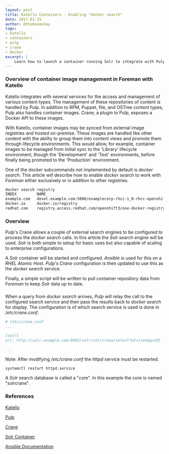 ```yaml
---
layout: post
title: Katello Containers - Enabling "docker search"
date: 2017-01-31
author: @thomasmckay
tags:
- katello
- containers
- pulp
- crane
- docker
excerpt: |
    Learn how to launch a container running Solr to integrate with Pulp's Crane to enable "docker search" in Foreman with Katello
---
```


### Overview of container image management in Foreman with Katello

Katello integrates with several services for the access and management of various content types. The management of these repositories of content is handled by Pulp. In addition to RPM, Puppet, file, and OSTree content types, Pulp also handles container images. Crane, a plugin to Pulp, exposes a Docker API to these images.

With Katello, container images may be synced from external image registries and hosted on-premise. These images are handled like other content with the ability to group them into content views and promote them through lifecycle environments. This would allow, for example, container images to be managed from initial sync to the 'Library' lifecycle environment, though the 'Development' and 'Test' environments, before finally being promoted to the 'Production' environment.

One of the _docker_ subcommands not implemented by default is _docker search_. This article will describe how to enable _docker search_ to work with _Foreman_ either exclusively or in addition to other registries.

```bash
docker search registry
INDEX         NAME                                                                              DESCRIPTION                                     STARS     OFFICIAL   AUTOMATED
example.com   devel.example.com:5000/examplecorp-rhcc-1_0-rhcc-openshift3_ose-docker-registry   Red Hat Container Catalog / openshift3/ose...   0
docker.io     docker.io/registry                                                                The Docker Registry 2.0 implementation for...   1304      [OK]
redhat.com    registry.access.redhat.com/openshift3/ose-docker-registry                         Supports the V2 Docker Registry API. Inclu...   0
```

### Overview

Pulp's Crane allows a couple of external search engines to be configured to process the _docker search_ calls. In this article the _Solr_ search engine will be used. _Solr_ is both simple to setup for basic uses but also capable of scaling to enterprise configurations.

A _Solr_ container will be started and configured. _Ansible_ is used for this on a _RHEL Atomic Host_. _Pulp's Crane_ configuration is then updated to use this as the _docker search_ service.

Finally, a simple script will be written to pull container repository data from _Foreman_ to keep _Solr_ data up to date.

### 

When a query from _docker search_ arrives, _Pulp_ will relay the call to the configured search service and then pass the results back to _docker search_ for display. The configuration is of which search service is used is done in _/etc/crane.conf_.

```yaml
# /etc/crane.conf
...

[solr]
url: http://solr.example.com:8983/solr/solrcrane/select?wt=json&q={0}

...
```

Note: After modifying _/etc/crane.conf_ the _httpd_ service must be restarted.
```bash
systemctl restart httpd.service
```

A _Solr_ search database is called a "core". In this example the core is named "solrcrane".



### References
[Katello](https://theforeman.org/plugins/katello/)

[Pulp](http://pulpproject.org/)

[Crane](http://docs.pulpproject.org/en/2.11/nightly/plugins/crane/index.html)

[Solr Container](https://hub.docker.com/r/library/solr/)

[Ansible Documentation](http://docs.ansible.com/ansible/)
